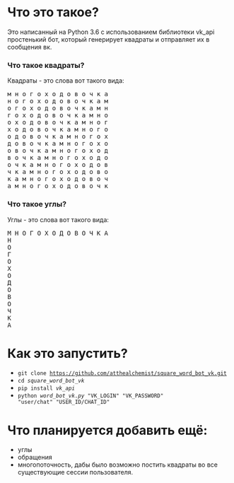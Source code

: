 # Что это такое?

Это написанный на Python 3.6 с использованием библиотеки vk_api простенький бот, который генерирует квадраты и отправляет их в сообщения вк.

### Что такое квадраты?

Квадраты - это слова вот такого вида:

<pre>
м н о г о х о д о в о ч к а
н о г о х о д о в о ч к а м
о г о х о д о в о ч к а м н
г о х о д о в о ч к а м н о
о х о д о в о ч к а м н о г
х о д о в о ч к а м н о г о
о д о в о ч к а м н о г о х
д о в о ч к а м н о г о х о
о в о ч к а м н о г о х о д
в о ч к а м н о г о х о д о
о ч к а м н о г о х о д о в
ч к а м н о г о х о д о в о
к а м н о г о х о д о в о ч
а м н о г о х о д о в о ч к
</pre>

### Что такое углы?

Углы - это слова вот такого вида:

<pre>
М Н О Г О Х О Д О В О Ч К А
Н
О
Г
О
Х
О
Д
О
В
О
Ч
К
А
</pre>

# Как это запустить?

- <code>git clone https://github.com/atthealchemist/square_word_bot_vk.git</code>
- <code>cd <i>square_word_bot_vk</i></code>
- <code>pip install <i>vk_api</i></code>
- <code>python <i>word_bot_vk.py</i> "VK_LOGIN" "VK_PASSWORD" "user/chat" "USER_ID/CHAT_ID"</code>

# Что планируется добавить ещё:
- углы
- обращения
- многопоточность, дабы было возможно постить квадраты во все существующие сессии пользователя.